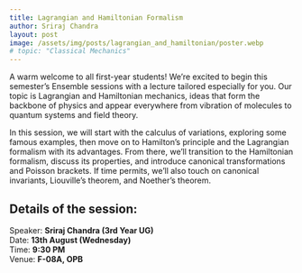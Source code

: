 ```yaml
---
title: Lagrangian and Hamiltonian Formalism
author: Sriraj Chandra
layout: post
image: /assets/img/posts/lagrangian_and_hamiltonian/poster.webp
# topic: "Classical Mechanics"    
---
```



<!--more-->

A warm welcome to all first-year students! We’re excited to begin this semester’s Ensemble sessions with a lecture tailored especially for you.
Our topic is Lagrangian and Hamiltonian mechanics, ideas that form the backbone of physics and appear everywhere from vibration of molecules to quantum systems and field theory.  

In this session, we will start with the calculus of variations, exploring some famous examples, then move on to Hamilton’s principle and the Lagrangian formalism with its advantages. From there, we’ll transition to the Hamiltonian formalism, discuss its properties, and introduce canonical transformations and Poisson brackets. If time permits, we’ll also touch on canonical invariants, Liouville’s theorem, and Noether’s theorem.
 
## Details of the session:  
Speaker: **Sriraj Chandra (3rd Year UG)**  
Date: **13th August (Wednesday)**  
Time: **9:30 PM**  
Venue: **F-08A, OPB**  